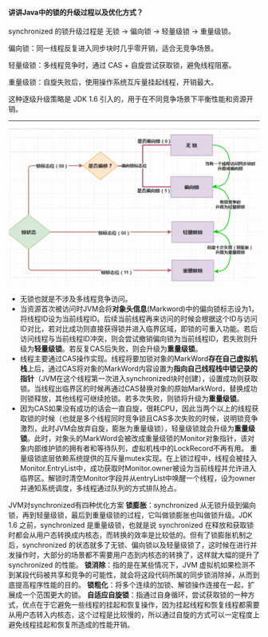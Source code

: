 #### 讲讲Java中的锁的升级过程以及优化方式？

synchronized 的锁升级过程是 无锁 → 偏向锁 → 轻量级锁 → 重量级锁。

偏向锁：同一线程反复进入同步块时几乎零开销，适合无竞争场景。

轻量级锁：多线程竞争时，通过 CAS + 自旋尝试获取锁，避免线程阻塞。

重量级锁：自旋失败后，使用操作系统互斥量挂起线程，开销最大。

这种逐级升级策略是 JDK 1.6 引入的，用于在不同竞争场景下平衡性能和资源开销。

------


<img src="./pics/lock_upgrade.png" style="zoom:100%;" />

- 无锁也就是不涉及多线程竞争访问。
- 当资源首次被访问时JVM会将**对象头信息**(Markword)中的偏向锁标志设为1，将线程ID设为当前线程ID。后续当前线程再来访问的时候会根据这个ID与访问ID对比，若对比成功则直接获得锁并进入临界区域，即锁的可重入功能。若后访问线程与当前线程ID冲突，则会尝试撤销偏向锁为当前线程ID，若失败则升级为**轻量级锁**。若反复CAS后失败，则会升级为**重量级锁**。
- 线程主要通过CAS操作实现。线程将要加锁对象的MarkWord**存在自己虚拟机栈**上后，通过CAS将对象的MarkWord内容设置为**指向自己线程栈中锁记录的指针**（JVM在这个线程第一次进入synchronized块时创建），设置成功则获取锁。当线程出临界区的时候再通过CAS替换对象的原始MarkWord，替换成功则锁释放，其他线程可继续抢锁。若多次失败，则锁将升级为**重量级锁**。
- 因为CAS如果没有成功的话会一直自旋，很耗CPU，因此当两个以上的线程获取锁的时候（也就是多个线程同时竞争锁且CAS多次失败的时候，说明锁竞争激烈，此时JVM会放弃自旋，膨胀为重量级锁），轻量级锁就会升级为**重量级锁**。此时，对象头的MarkWord会被改成重量级锁的Monitor对象指针，该对象内部维护锁的拥有者和等待队列，虚拟机栈中的LockRecord不再有用。
重量级锁底层依赖系统提供的互斥量mutex实现。在上锁过程中，线程会被挂入Monitor.EntryList中，成功获取时Monitor.owner被设为当前线程并允许进入临界区。解锁时清空Monitor字段并从entryList中唤醒一个线程，设为owner并通知系统调度，多线程通过队列的方式排队抢占。

JVM对synchronized有四种优化方案
**锁膨胀**：synchronized 从无锁升级到偏向锁，再到轻量级锁，最后到重量级锁的过程，它叫做锁膨胀也叫做锁升级。JDK 1.6 之前，synchronized 是重量级锁，也就是说 synchronized 在释放和获取锁时都会从用户态转换成内核态，而转换的效率是比较低的。但有了锁膨胀机制之后，synchronized 的状态就多了无锁、偏向锁以及轻量级锁了，这时候在进行并发操作时，大部分的场景都不需要用户态到内核态的转换了，这样就大幅的提升了synchronized 的性能。
**锁消除**：指的是在某些情况下，JVM 虚拟机如果检测不到某段代码被共享和竞争的可能性，就会将这段代码所属的同步锁消除掉，从而到底提高程序性能的目的。
**锁粗化**：将多个连续的加锁、解锁操作连接在一起，扩展成一个范围更大的锁。
**自适应自旋锁**：指通过自身循环，尝试获取锁的一种方式，优点在于它避免一些线程的挂起和恢复操作，因为挂起线程和恢复线程都需要从用户态转入内核态，这个过程是比较慢的，所以通过自旋的方式可以一定程度上避免线程挂起和恢复所造成的性能开销。